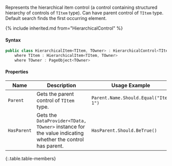 Represents the hierarchical item control (a control containing structured hierarchy of controls of `TItem` type). Can have parent control of `TItem` type. Default search finds the first occurring element.

{% include inherited.md from="HierarchicalControl" %}

#### Syntax

```cs
public class HierarchicalItem<TItem, TOwner> : HierarchicalControl<TItem, TOwner>
    where TItem : HierarchicalItem<TItem, TOwner>
    where TOwner : PageObject<TOwner>
```

#### Properties

Name | Description | Usage Example
---- | ----------- | -------------
`Parent` | Gets the parent control of `TItem` type. | `Parent.Name.Should.Equal("Item 1")`
`HasParent` | Gets the `DataProvider<TData, TOwner>` instance for the value indicating whether the control has parent. | `HasParent.Should.BeTrue()`
{:.table.table-members}